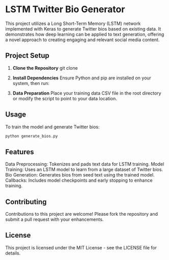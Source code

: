 # LSTM Twitter Bio Generator

This project utilizes a Long Short-Term Memory (LSTM) network implemented with Keras to generate Twitter bios based on existing data. It demonstrates how deep learning can be applied to text generation, offering a novel approach to creating engaging and relevant social media content.

## Project Setup

1. **Clone the Repository**
git clone <repository-url>


2. **Install Dependencies**
Ensure Python and pip are installed on your system, then run:


3. **Data Preparation**
Place your training data CSV file in the root directory or modify the script to point to your data location.

## Usage

To train the model and generate Twitter bios:
```bash
python generate_bios.py
```

## Features
Data Preprocessing: Tokenizes and pads text data for LSTM training.
Model Training: Uses an LSTM model to learn from a large dataset of Twitter bios.
Bio Generation: Generates bios from seed text using the trained model.
Callbacks: Includes model checkpoints and early stopping to enhance training.

## Contributing
Contributions to this project are welcome! Please fork the repository and submit a pull request with your enhancements.

## License
This project is licensed under the MIT License - see the LICENSE file for details.
